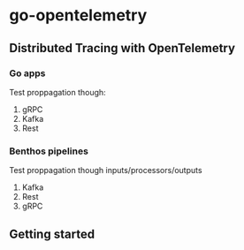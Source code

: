 # go-opentelemetry

## Distributed Tracing with OpenTelemetry

### Go apps

Test proppagation though:

1. gRPC
2. Kafka
3. Rest

### Benthos pipelines

Test proppagation though inputs/processors/outputs

1. Kafka
3. Rest
4. gRPC

## Getting started

